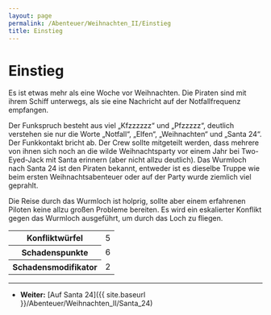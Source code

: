 ```yaml
---
layout: page
permalink: /Abenteuer/Weihnachten_II/Einstieg
title: Einstieg
---
```


# Einstieg

Es ist etwas mehr als eine Woche vor Weihnachten. Die Piraten sind mit ihrem Schiff unterwegs, als sie eine Nachricht auf der Notfallfrequenz empfangen.

Der Funkspruch besteht aus viel „Kfzzzzzz“ und „Pfzzzzz“, deutlich verstehen sie nur die Worte „Notfall“, „Elfen“, „Weihnachten“ und „Santa 24“. Der Funkkontakt bricht ab. Der Crew sollte mitgeteilt werden, dass mehrere von ihnen sich noch an die wilde Weihnachtsparty vor einem Jahr bei Two-Eyed-Jack mit Santa erinnern (aber nicht allzu deutlich). Das Wurmloch nach Santa 24 ist den Piraten bekannt, entweder ist es dieselbe Truppe wie beim ersten Weihnachtsabenteuer oder auf der Party wurde ziemlich viel geprahlt.

Die Reise durch das Wurmloch ist holprig, sollte aber einem erfahrenen Piloten keine allzu großen Probleme bereiten. Es wird ein eskalierter Konflikt gegen das Wurmloch ausgeführt, um durch das Loch zu fliegen.

<table>
<tbody>
<tr><th>Konfliktwürfel</th><td>5</td></tr>
<tr><th>Schadenspunkte</th><td>6</td></tr>
<tr><th>Schadensmodifikator</th><td>2</td></tr>
</tbody>
</table>

***

- **Weiter:** [Auf Santa 24]({{ site.baseurl }}/Abenteuer/Weihnachten_II/Santa_24)
